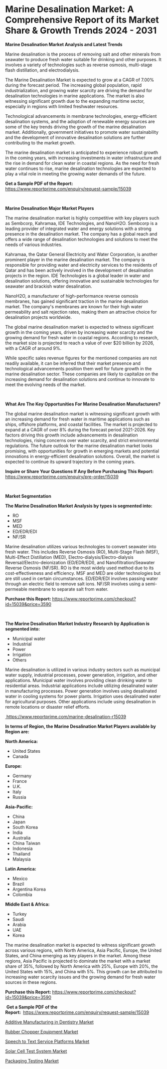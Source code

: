 <p><h1>Marine Desalination Market: A Comprehensive Report of its Market Share & Growth Trends 2024 - 2031</h1></p><p><strong>Marine Desalination Market Analysis and Latest Trends</strong></p>
<p><p>Marine desalination is the process of removing salt and other minerals from seawater to produce fresh water suitable for drinking and other purposes. It involves a variety of technologies such as reverse osmosis, multi-stage flash distillation, and electrodialysis.</p><p>The Marine Desalination Market is expected to grow at a CAGR of 7.00% during the forecast period. The increasing global population, rapid industrialization, and growing water scarcity are driving the demand for desalination technologies in marine applications. The market is also witnessing significant growth due to the expanding maritime sector, especially in regions with limited freshwater resources.</p><p>Technological advancements in membrane technologies, energy-efficient desalination systems, and the adoption of renewable energy sources are some of the key trends driving the growth of the marine desalination market. Additionally, government initiatives to promote water sustainability and the development of innovative desalination solutions are further contributing to the market growth.</p><p>The marine desalination market is anticipated to experience robust growth in the coming years, with increasing investments in water infrastructure and the rise in demand for clean water in coastal regions. As the need for fresh water continues to rise, marine desalination technologies are expected to play a vital role in meeting the growing water demands of the future.</p></p>
<p><strong>Get a Sample PDF of the Report:&nbsp;</strong> <a href="https://www.reportprime.com/enquiry/request-sample/15039">https://www.reportprime.com/enquiry/request-sample/15039</a></p>
<p>&nbsp;</p>
<p><strong>Marine Desalination Major Market Players</strong></p>
<p><p>The marine desalination market is highly competitive with key players such as Sembcorp, Kahramaa, IDE Technologies, and NanoH2O. Sembcorp is a leading provider of integrated water and energy solutions with a strong presence in the desalination market. The company has a global reach and offers a wide range of desalination technologies and solutions to meet the needs of various industries.</p><p>Kahramaa, the Qatar General Electricity and Water Corporation, is another prominent player in the marine desalination market. The company is responsible for providing water and electricity services to the residents of Qatar and has been actively involved in the development of desalination projects in the region. IDE Technologies is a global leader in water and desalination solutions, offering innovative and sustainable technologies for seawater and brackish water desalination.</p><p>NanoH2O, a manufacturer of high-performance reverse osmosis membranes, has gained significant traction in the marine desalination market. The company's membranes are known for their high water permeability and salt rejection rates, making them an attractive choice for desalination projects worldwide.</p><p>The global marine desalination market is expected to witness significant growth in the coming years, driven by increasing water scarcity and the growing demand for fresh water in coastal regions. According to research, the market size is projected to reach a value of over $20 billion by 2026, with a CAGR of around 9%.</p><p>While specific sales revenue figures for the mentioned companies are not readily available, it can be inferred that their market presence and technological advancements position them well for future growth in the marine desalination sector. These companies are likely to capitalize on the increasing demand for desalination solutions and continue to innovate to meet the evolving needs of the market.</p></p>
<p>&nbsp;</p>
<p><strong>What Are The Key Opportunities For Marine Desalination Manufacturers?</strong></p>
<p><p>The global marine desalination market is witnessing significant growth with an increasing demand for fresh water in maritime applications such as ships, offshore platforms, and coastal facilities. The market is projected to expand at a CAGR of over 8% during the forecast period 2021-2026. Key factors driving this growth include advancements in desalination technologies, rising concerns over water scarcity, and strict environmental regulations. The future outlook for the marine desalination market looks promising, with opportunities for growth in emerging markets and potential innovations in energy-efficient desalination solutions. Overall, the market is expected to continue its upward trajectory in the coming years.</p></p>
<p><strong>Inquire or Share Your Questions If Any Before Purchasing This Report:</strong> <a href="https://www.reportprime.com/enquiry/pre-order/15039">https://www.reportprime.com/enquiry/pre-order/15039</a></p>
<p>&nbsp;</p>
<p><strong>Market Segmentation</strong></p>
<p><strong>The Marine Desalination Market Analysis by types is segmented into:</strong></p>
<p><ul><li>RO</li><li>MSF</li><li>MED</li><li>ED/EDR/EDI</li><li>NF/SR</li></ul></p>
<p><p>Marine desalination utilizes various technologies to convert seawater into fresh water. This includes Reverse Osmosis (RO), Multi-Stage Flash (MSF), Multi-Effect Distillation (MED), Electro-dialysis/Electro-dialysis Reversal/Electro-deionization (ED/EDR/EDI), and Nanofiltration/Seawater Reverse Osmosis (NF/SR). RO is the most widely used method due to its cost-effectiveness and efficiency. MSF and MED are older technologies but are still used in certain circumstances. ED/EDR/EDI involves passing water through an electric field to remove salt ions. NF/SR involves using a semi-permeable membrane to separate salt from water.</p></p>
<p><strong>Purchase this Report:&nbsp;</strong><a href="https://www.reportprime.com/checkout?id=15039&price=3590">https://www.reportprime.com/checkout?id=15039&price=3590</a></p>
<p>&nbsp;</p>
<p><strong>The Marine Desalination Market Industry Research by Application is segmented into:</strong></p>
<p><ul><li>Municipal water</li><li>Industrial</li><li>Power</li><li>Irrigation</li><li>Others</li></ul></p>
<p><p>Marine desalination is utilized in various industry sectors such as municipal water supply, industrial processes, power generation, irrigation, and other applications. Municipal water involves providing clean drinking water to residential areas. Industrial applications include utilizing desalinated water in manufacturing processes. Power generation involves using desalinated water in cooling systems for power plants. Irrigation uses desalinated water for agricultural purposes. Other applications include using desalination in remote locations or disaster relief efforts.</p></p>
<p><a href="https://www.reportprime.com/marine-desalination-r15039">&nbsp;https://www.reportprime.com/marine-desalination-r15039</a></p>
<p><strong>In terms of Region, the Marine Desalination Market Players available by Region are:</strong></p>
<p>
    <p> <strong> North America: </strong>
        <ul>
            <li>United States</li>
            <li>Canada</li>
        </ul>
        </p> 
    <p> <strong> Europe: </strong>
        <ul>
            <li>Germany</li>
            <li>France</li>
            <li>U.K.</li>
            <li>Italy</li>
            <li>Russia</li>
        </ul>
        </p> 
    <p> <strong> Asia-Pacific: </strong>
        <ul>
            <li>China</li>
            <li>Japan</li>
            <li>South Korea</li>
            <li>India</li>
            <li>Australia</li>
            <li>China Taiwan</li>
            <li>Indonesia</li>
            <li>Thailand</li>
            <li>Malaysia</li>
        </ul>
        </p> 
    <p> <strong> Latin America: </strong>
        <ul>
            <li>Mexico</li>
            <li>Brazil</li>
            <li>Argentina Korea</li>
            <li>Colombia</li>
        </ul>
        </p> 
    <p> <strong> Middle East & Africa: </strong>
        <ul>
            <li>Turkey</li>
            <li>Saudi</li>
            <li>Arabia</li>
            <li>UAE</li>
            <li>Korea</li>
        </ul>
    </p>
    </p>
<p><p>The marine desalination market is expected to witness significant growth across various regions, with North America, Asia Pacific, Europe, the United States, and China emerging as key players in the market. Among these regions, Asia Pacific is projected to dominate the market with a market share of 35%, followed by North America with 25%, Europe with 20%, the United States with 15%, and China with 5%. This growth can be attributed to increasing water scarcity issues and the growing demand for fresh water sources in these regions.</p></p>
<p><strong>Purchase this Report: </strong><a href="https://www.reportprime.com/checkout?id=15039&price=3590">https://www.reportprime.com/checkout?id=15039&price=3590</a></p>
<p>&nbsp;<strong>Get a Sample PDF of the Report:&nbsp;&nbsp;</strong><a href="https://www.reportprime.com/enquiry/request-sample/15039">https://www.reportprime.com/enquiry/request-sample/15039</a></p>
<p><strong></strong></p>
<p><p><a href="https://github.com/abdillahsp58/Market-Research-Report-List-1/blob/main/additive-manufacturing-in-dentistry-market.md">Additive Manufacturing in Dentistry Market</a></p><p><a href="https://www.linkedin.com/pulse/rubber-chopper-equipment-market-forecast-global-trends-analysis-bt5te">Rubber Chopper Equipment Market</a></p><p><a href="https://medium.com/@sofyanbudiaman1_67863/speech-to-text-service-platforms-market-a-global-and-regional-analysis-focus-on-region-85d372ab0bce">Speech to Text Service Platforms Market</a></p><p><a href="https://www.linkedin.com/pulse/insights-solar-cell-test-system-market-size-which-expanding-mscoc">Solar Cell Test System Market</a></p><p><a href="https://issuu.com/reportprime-2/docs/packaging-testing-market-size-2030.pptx">Packaging Testing Market</a></p></p>